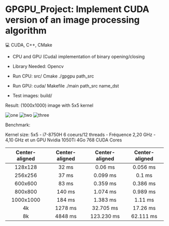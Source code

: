 # GPGPU_Project: Implement CUDA version of an image processing algorithm

:computer: CUDA, C++, CMake

* CPU and GPU (Cuda) implementation of binary opening/closing

* Library Needed: Opencv

* Run CPU: src/ Cmake ./gpgpu path_src

* Run GPU: cuda/ Makefile ./main path_src name_dst

* Test images: build/

Result: (1000x1000) image with 5x5 kernel

![one](https://user-images.githubusercontent.com/17318529/80267999-20a06e00-8672-11ea-8dc3-8b734c3b5a23.PNG)
![two](https://user-images.githubusercontent.com/17318529/80268004-2a29d600-8672-11ea-8f3c-f5ec0a97832a.PNG)
![three](https://user-images.githubusercontent.com/17318529/80268006-2b5b0300-8672-11ea-9dd4-fe4c6d9ad5e7.PNG)

Benchmark:

Kernel size: 5x5 - i7-8750H 6 coeurs/12 threads - Fréquence 2,20 GHz - 4,10 GHz et un GPU Nvidia 1050Ti 4Go 768 CUDA Cores

| Center-aligned | Center-aligned | Center-aligned | Center-aligned |
| :---:         |     :---:      |          :---: | :---: |
|   128x128  | 32 ms | 0.06 ms | 0.056 ms |
|   256x256 |  37 ms | 0.099 ms |0.1 ms |
| 600x600 |83 ms |0.359 ms | 0.386 ms |
|  800x800 |140 ms | 1.074 ms | 0.989 ms |
|  1000x1000 | 184 ms | 1.383 ms | 1.11 ms|
| 4k | 1278 ms |32.705 ms | 17.26 ms |
|  8k | 4848 ms | 123.230 ms | 62.111 ms|




